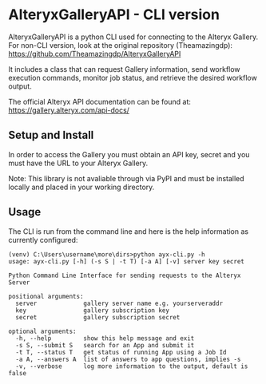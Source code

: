 # AlteryxGalleryAPI - CLI version

AlteryxGalleryAPI is a python CLI used for connecting to the Alteryx Gallery. For non-CLI version, look at the original repository (Theamazingdp): https://github.com/Theamazingdp/AlteryxGalleryAPI

It includes a class that can request Gallery information, send workflow execution commands, monitor
job status, and retrieve the desired workflow output.

The official Alteryx API documentation can be found at: https://gallery.alteryx.com/api-docs/

 ## Setup and Install
In order to access the Gallery you must obtain an API key, secret and you must have the URL to your Alteryx Gallery.

Note: This library is not avaliable through via PyPI and must be installed locally and placed in your working directory.

 ## Usage
The CLI is run from the command line and here is the help information as currently configured:
```
(venv) C:\Users\username\more\dirs>python ayx-cli.py -h
usage: ayx-cli.py [-h] (-s S | -t T) [-a A] [-v] server key secret

Python Command Line Interface for sending requests to the Alteryx Server

positional arguments:
  server             gallery server name e.g. yourserveraddr
  key                gallery subscription key
  secret             gallery subscription secret

optional arguments:
  -h, --help         show this help message and exit
  -s S, --submit S   search for an App and submit it
  -t T, --status T   get status of running App using a Job Id
  -a A, --answers A  list of answers to app questions, implies -s
  -v, --verbose      log more information to the output, default is false
```

